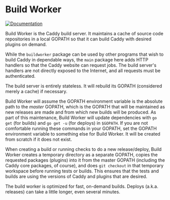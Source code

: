 Build Worker
============

[![Documentation](https://img.shields.io/badge/godoc-reference-blue.svg?style=flat-square)](https://godoc.org/github.com/caddyserver/buildworker)

Build Worker is the Caddy build server. It maintains a cache of source code repositories in a local GOPATH so that it can build Caddy with desired plugins on demand.

While the `buildworker` package can be used by other programs that wish to build Caddy in dependable ways, the `main` package here adds HTTP handlers so that the Caddy website can request jobs. The build server's handlers are not directly exposed to the Internet, and all requests must be authenticated.

The build server is entirely stateless. It will rebuild its GOPATH (considered merely a cache) if necessary.

Build Worker will assume the GOPATH environment variable is the absolute path to the _master_ GOPATH, which is the GOPATH that will be maintained as new releases are made and from which new builds will be produced. As part of this maintenance, Build Worker will update dependencies with `go get` (for builds) and `go get -u` (for deploys) in `$GOPATH`. If you are not comfortable running these commands in your GOPATH, set the GOPATH environment variable to something else for Build Worker. It will be created from scratch if it does not exist.

When creating a build or running checks to do a new release/deploy, Build Worker creates a temporary directory as a separate GOPATH, copies the requested packages (plugins) into it from the master GOPATH (including the Caddy core packages, of course), and does `git checkout` in that temporary workspace before running tests or builds. This ensures that the tests and builds are using the versions of Caddy and plugins that are desired.

The build worker is optimized for fast, on-demand builds. Deploys (a.k.a. releases) can take a little longer, even several minutes.
